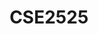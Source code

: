 ---
layout: post
title: CSE2525
name: Data Mining (BSc.)
topic: Explainable Artificial Intelligence (XAI)
slides: datamining-xai.pdf
video: https://collegerama.tudelft.nl/Mediasite/Channel/eemcs-bsc-cse/watch/b1d5b80e3f114f0fbc33b0e982742e781d
years: 2022
guest: 'true'
fulltime: 'true'
---